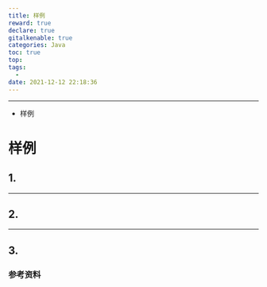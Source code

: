 ```yaml
---
title: 样例
reward: true
declare: true
gitalkenable: true
categories: Java
toc: true
top: 
tags:
  - 
date: 2021-12-12 22:18:36
---
```

---

* 样例

<!-- more -->

# 样例

## 1. 







---

## 2. 





---

## 3. 





### 参考资料



